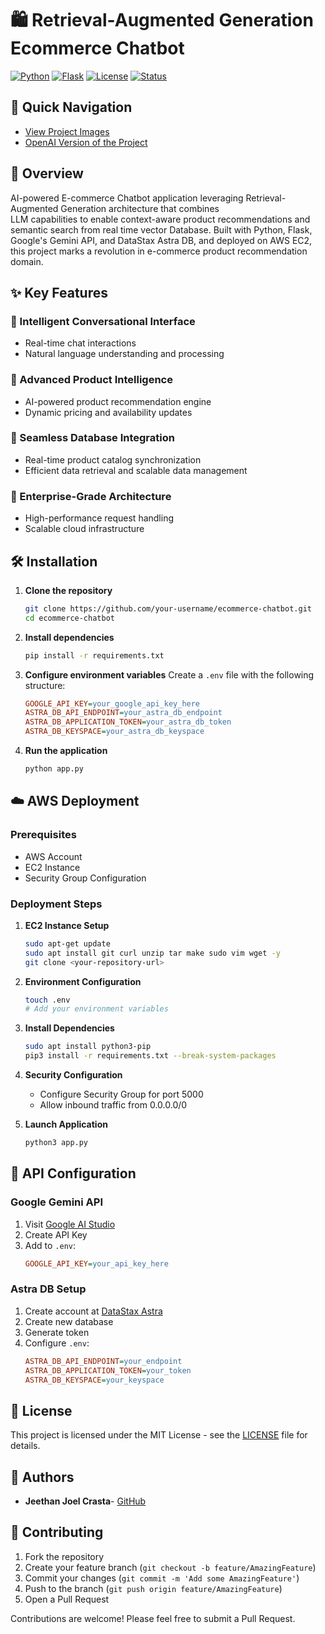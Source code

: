 # 🛍️ Retrieval-Augmented Generation Ecommerce Chatbot

[![Python](https://img.shields.io/badge/Python-3.8%2B-blue)](https://www.python.org/)
[![Flask](https://img.shields.io/badge/Flask-2.0%2B-lightgrey)](https://flask.palletsprojects.com/)
[![License](https://img.shields.io/badge/License-MIT-green.svg)](LICENSE)
[![Status](https://img.shields.io/badge/Status-Active-success)]()

## 📂 Quick Navigation
- [View Project Images](Images/)
- [OpenAI Version of the Project](OpenAI_version/)

## 🚀 Overview

AI-powered E-commerce Chatbot application leveraging Retrieval-Augmented Generation architecture that combines  
LLM capabilities to enable context-aware product recommendations and semantic search from real time vector Database.
Built with Python, Flask, Google's Gemini API, and DataStax Astra DB, and deployed on AWS EC2, this project marks a
revolution in e-commerce product recommendation domain.

## ✨ Key Features

### 🤖 Intelligent Conversational Interface
- Real-time  chat interactions
- Natural language understanding and processing

### 🎯 Advanced Product Intelligence
- AI-powered product recommendation engine
- Dynamic pricing and availability updates

### 🔄 Seamless Database Integration
- Real-time product catalog synchronization
- Efficient data retrieval  and scalable data management

### 🏢 Enterprise-Grade Architecture
- High-performance request handling
- Scalable cloud infrastructure

## 🛠️ Installation

1. **Clone the repository**
   ```bash
   git clone https://github.com/your-username/ecommerce-chatbot.git
   cd ecommerce-chatbot
   ```

2. **Install dependencies**
   ```bash
   pip install -r requirements.txt
   ```

3. **Configure environment variables**
   Create a `.env` file with the following structure:
   ```ini
   GOOGLE_API_KEY=your_google_api_key_here
   ASTRA_DB_API_ENDPOINT=your_astra_db_endpoint
   ASTRA_DB_APPLICATION_TOKEN=your_astra_db_token
   ASTRA_DB_KEYSPACE=your_astra_db_keyspace
   ```

4. **Run the application**
   ```bash
   python app.py
   ```

## ☁️ AWS Deployment

### Prerequisites
- AWS Account
- EC2 Instance
- Security Group Configuration

### Deployment Steps
1. **EC2 Instance Setup**
   ```bash
   sudo apt-get update
   sudo apt install git curl unzip tar make sudo vim wget -y
   git clone <your-repository-url>
   ```

2. **Environment Configuration**
   ```bash
   touch .env
   # Add your environment variables
   ```

3. **Install Dependencies**
   ```bash
   sudo apt install python3-pip
   pip3 install -r requirements.txt --break-system-packages
   ```

4. **Security Configuration**
   - Configure Security Group for port 5000
   - Allow inbound traffic from 0.0.0.0/0

5. **Launch Application**
   ```bash
   python3 app.py
   ```

## 🔑 API Configuration

### Google Gemini API
1. Visit [Google AI Studio](https://makersuite.google.com/app/apikey)
2. Create API Key
3. Add to `.env`:
   ```ini
   GOOGLE_API_KEY=your_api_key_here
   ```

### Astra DB Setup
1. Create account at [DataStax Astra](https://astra.datastax.com/)
2. Create new database
3. Generate token
4. Configure `.env`:
   ```ini
   ASTRA_DB_API_ENDPOINT=your_endpoint
   ASTRA_DB_APPLICATION_TOKEN=your_token
   ASTRA_DB_KEYSPACE=your_keyspace
   ```

## 📝 License

This project is licensed under the MIT License - see the [LICENSE](LICENSE) file for details.

## 👥 Authors

- **Jeethan Joel Crasta**-  [GitHub](https://github.com/Jeethanxx01)

## 🤝 Contributing

1. Fork the repository
2. Create your feature branch (`git checkout -b feature/AmazingFeature`)
3. Commit your changes (`git commit -m 'Add some AmazingFeature'`)
4. Push to the branch (`git push origin feature/AmazingFeature`)
5. Open a Pull Request

Contributions are welcome! Please feel free to submit a Pull Request.


